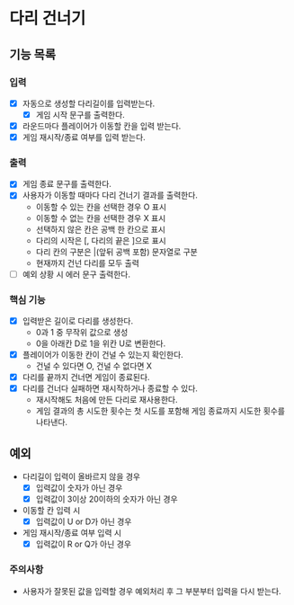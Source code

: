 # 다리 건너기

## 기능 목록

### 입력
- [x] 자동으로 생성할 다리길이를 입력받는다.
  - [x] 게임 시작 문구를 출력한다.
- [x] 라운드마다 플레이어가 이동할 칸을 입력 받는다.
- [x] 게임 재시작/종료 여부를 입력 받는다.

### 출력
- [x] 게임 종료 문구를 출력한다.
- [x] 사용자가 이동할 때마다 다리 건너기 결과를 출력한다.
  - 이동할 수 있는 칸을 선택한 경우 O 표시
  - 이동할 수 없는 칸을 선택한 경우 X 표시
  - 선택하지 않은 칸은 공백 한 칸으로 표시
  - 다리의 시작은 [, 다리의 끝은 ]으로 표시
  - 다리 칸의 구분은 |(앞뒤 공백 포함) 문자열로 구분
  - 현재까지 건넌 다리를 모두 출력
- [ ] 예외 상황 시 에러 문구 출력한다.

### 핵심 기능
- [x] 입력받은 길이로 다리를 생성한다.
  - 0과 1 중 무작위 값으로 생성
  - 0을 아래칸 D로 1을 위칸 U로 변환한다.
- [x] 플레이어가 이동한 칸이 건널 수 있는지 확인한다.
  - 건널 수 있다면 O, 건널 수 없다면 X
- [x] 다리를 끝까지 건너면 게임이 종료된다.
- [x] 다리를 건너다 실패하면 재시작하거나 종료할 수 있다.
  - 재시작해도 처음에 만든 다리로 재사용한다.
  - 게임 결과의 총 시도한 횟수는 첫 시도를 포함해 게임 종료까지 시도한 횟수를 나타낸다.

## 예외
- 다리길이 입력이 올바르지 않을 경우
  - [x] 입력값이 숫자가 아닌 경우
  - [x] 입력값이 3이상 20이하의 숫자가 아닌 경우
- 이동할 칸 입력 시
  - [x] 입력값이 U or D가 아닌 경우
- 게임 재시작/종료 여부 입력 시
  - [x] 입력값이 R or Q가 아닌 경우

### 주의사항
- 사용자가 잘못된 값을 입력할 경우 예외처리 후 그 부분부터 입력을 다시 받는다.